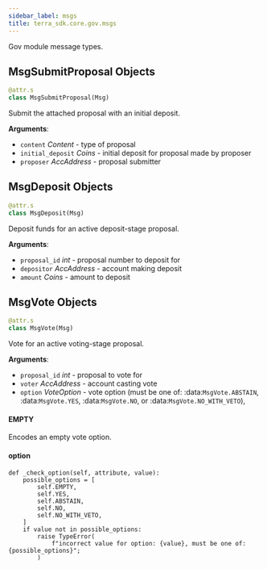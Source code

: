 ```yaml
---
sidebar_label: msgs
title: terra_sdk.core.gov.msgs
---
```


Gov module message types.

## MsgSubmitProposal Objects

```python
@attr.s
class MsgSubmitProposal(Msg)
```

Submit the attached proposal with an initial deposit.

**Arguments**:

- `content` _Content_ - type of proposal
- `initial_deposit` _Coins_ - initial deposit for proposal made by proposer
- `proposer` _AccAddress_ - proposal submitter

## MsgDeposit Objects

```python
@attr.s
class MsgDeposit(Msg)
```

Deposit funds for an active deposit-stage proposal.

**Arguments**:

- `proposal_id` _int_ - proposal number to deposit for
- `depositor` _AccAddress_ - account making deposit
- `amount` _Coins_ - amount to deposit

## MsgVote Objects

```python
@attr.s
class MsgVote(Msg)
```

Vote for an active voting-stage proposal.

**Arguments**:

- `proposal_id` _int_ - proposal to vote for
- `voter` _AccAddress_ - account casting vote
- `option` _VoteOption_ - vote option (must be one of: :data:`MsgVote.ABSTAIN`, :data:`MsgVote.YES`, :data:`MsgVote.NO`, or :data:`MsgVote.NO_WITH_VETO`),

#### EMPTY

Encodes an empty vote option.

#### option

```
def _check_option(self, attribute, value):
    possible_options = [
        self.EMPTY,
        self.YES,
        self.ABSTAIN,
        self.NO,
        self.NO_WITH_VETO,
    ]
    if value not in possible_options:
        raise TypeError(
            f"incorrect value for option: {value}, must be one of: {possible_options}";
        )
```

